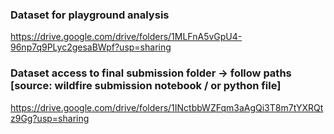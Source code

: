 ### Dataset for playground analysis

https://drive.google.com/drive/folders/1MLFnA5vGpU4-96np7q9PLyc2gesaBWpf?usp=sharing

### Dataset access to final submission folder -> follow paths [source: wildfire submission notebook / or python file] 

https://drive.google.com/drive/folders/1INctbbWZFqm3aAgQi3T8m7tYXRQtz9Gg?usp=sharing
